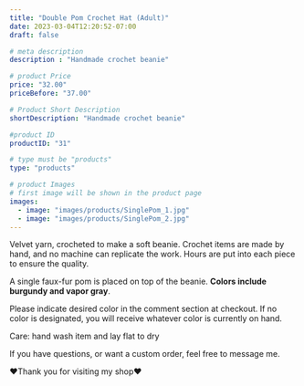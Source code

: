 ```yaml
---
title: "Double Pom Crochet Hat (Adult)"
date: 2023-03-04T12:20:52-07:00
draft: false

# meta description
description : "Handmade crochet beanie"

# product Price
price: "32.00"
priceBefore: "37.00"

# Product Short Description
shortDescription: "Handmade crochet beanie"

#product ID
productID: "31"

# type must be "products"
type: "products"

# product Images
# first image will be shown in the product page
images:
  - image: "images/products/SinglePom_1.jpg"
  - image: "images/products/SinglePom_2.jpg"
---
```


Velvet yarn, crocheted to make a soft beanie. Crochet items are made by hand, and no machine can replicate the work. Hours are put into each piece to ensure the quality. 

A single faux-fur pom is placed on top of the beanie. **Colors include burgundy and vapor gray**. 

Please indicate desired color in the comment section at checkout. If no color is designated, you will receive whatever color is currently on hand.

Care: hand wash item and lay flat to dry

If you have questions, or want a custom order, feel free to message me.

❤Thank you for visiting my shop❤

